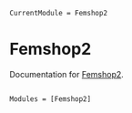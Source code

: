 ```@meta
CurrentModule = Femshop2
```

# Femshop2

Documentation for [Femshop2](https://github.com/aa25desh/Femshop2.jl).

```@index
```

```@autodocs
Modules = [Femshop2]
```
